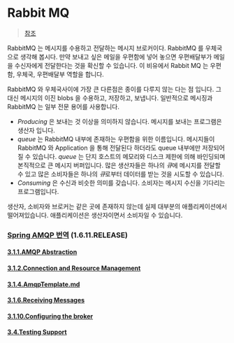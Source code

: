 # Rabbit MQ

> [참조](https://www.rabbitmq.com/tutorials/tutorial-one-spring-amqp.html)

RabbitMQ 는 메시지를 수용하고 전달하는 메시지 브로커이다.
RabbitMQ 를 우체국으로 생각해 봅시다.
만약 보내고 싶은 메일을 우편함에 넣어 놓으면 우편배달부가 메일을 수신자에게 전달한다는 것을 확신할 수 있습니다.
이 비유에서 Rabbit MQ 는 우편함, 우체국, 우편배달부 역할을 합니다.

RabbitMQ 와 우체국사이에 가장 큰 다른점은 종이를 다루지 않는 다는 점 입니다. 그 대신 메시지의 이진 blobs 을 수용하고, 저장하고, 보냅니다.
일반적으로 메시징과 RabbitMQ  는 일부 전문 용어를 사용합니다.

- *Producing* 은 보내는 것 이상을 의미하지 않습니다. 메시지를 보내는 프로그램은 생산자 입니다.
- *queue* 는 RabbitMQ 내부에 존재하는 우편함을 위한 이름입니다. 메시지들이 RabbitMQ 와 Application 을 통해 전달된다 하더라도 queue 내부에만 저장되어 질 수 있습니다. *queue* 는 단지 호스트의 메모리와 디스크 제한에 의해 바인딩되며 본직적으로 큰 메시지 버퍼입니다. 많은 생산자들은 하나의 *큐*에 메시지를 전달할 수 있고 많은 소비자들은 하나의 *큐*로부터 데이터를 받는 것을 시도할 수 있습니다.
- *Consuming* 은 수신과 비슷한 의미를 갖습니다. 소비자는 메시지 수신을 기다리는 프로그램입니다.

생산자, 소비자와 브로커는 같은 곳에 존재하지 않는데 실제 대부분의 애플리케이션에서 떨어져있습니다.
애플리케이션은 생산자이면서 소비자일 수 있습니다.

### [Spring AMQP 번역](https://docs.spring.io/spring-amqp/docs/1.6.11.RELEASE/reference/html/) (1.6.11.RELEASE)

#### [3.1.1.AMQP Abstraction](/documents/3.1.1.AMQP-Abstraction.md)

#### [3.1.2.Connection and Resource Management](/documents/3.1.2.Connection-and-Resource-Management.md)

#### [3.1.4.AmqpTemplate.md](/documents/3.1.4.AmqpTemplate.md)

#### [3.1.6.Receiving Messages](/documents/3.1.6.Receiving-messages.md)

#### [3.1.10.Configuring the broker](/documents/3.1.10.Configuring-the-broker.md)

#### [3.4.Testing Support](/documents/3.4.Testing-support.md)
